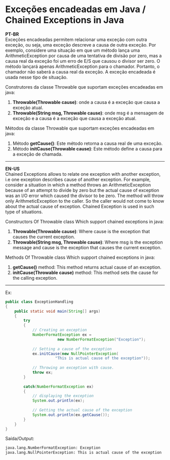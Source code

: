 # Exceções encadeadas em Java / Chained Exceptions in Java
**PT-BR**  
Exceções encadeadas permitem relacionar uma exceção com outra exceção, ou seja, uma exceção descreve a causa de outra exceção. Por exemplo, considere uma situação em que um método lança uma ArithmeticException por causa de uma tentativa de divisão por zero, mas a causa real da exceção foi um erro de E/S que causou o divisor ser zero. O método lançará apenas ArithmeticException para o chamador. Portanto, o chamador não saberá a causa real da exceção. A exceção encadeada é usada nesse tipo de situação.

Construtores da classe Throwable que suportam exceções encadeadas em java:

1. **Throwable(Throwable cause)**: onde a causa é a exceção que causa a exceção atual.
2. **Throwable(String msg, Throwable cause)**: onde msg é a mensagem de exceção e a causa é a exceção que causa a exceção atual.

Métodos da classe Throwable que suportam exceções encadeadas em java:

1. Método **getCause()**: Este método retorna a causa real de uma exceção.
2. Método **initCause(Throwable cause)**: Este método define a causa para a exceção de chamada.

***

**EN-US**  
Chained Exceptions allows to relate one exception with another exception, i.e one exception describes cause of another exception. For example, consider a situation in which a method throws an ArithmeticException because of an attempt to divide by zero but the actual cause of exception was an I/O error which caused the divisor to be zero. The method will throw only ArithmeticException to the caller. So the caller would not come to know about the actual cause of exception. Chained Exception is used in such type of situations.  

Constructors Of Throwable class Which support chained exceptions in java:

1. **Throwable(Throwable cause)**: Where cause is the exception that causes the current exception.
2. **Throwable(String msg, Throwable cause)**: Where msg is the exception message and cause is the exception that causes the current exception.

Methods Of Throwable class Which support chained exceptions in java:

1. **getCause()** method: This method returns actual cause of an exception.
2. **initCause(Throwable cause)** method: This method sets the cause for the calling exception.
***

Ex:
```java
public class ExceptionHandling 
{ 
    public static void main(String[] args) 
    { 
        try
        { 
            // Creating an exception 
            NumberFormatException ex = 
                       new NumberFormatException("Exception"); 
  
            // Setting a cause of the exception 
            ex.initCause(new NullPointerException( 
                      "This is actual cause of the exception")); 
  
            // Throwing an exception with cause. 
            throw ex; 
        } 
  
        catch(NumberFormatException ex) 
        { 
            // displaying the exception 
            System.out.println(ex); 
  
            // Getting the actual cause of the exception 
            System.out.println(ex.getCause()); 
        } 
    } 
} 
```

Saída/Output:
```bash
java.lang.NumberFormatException: Exception
java.lang.NullPointerException: This is actual cause of the exception
```